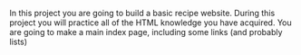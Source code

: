 In this project you are going to build a basic recipe website. During this project you will practice all of the HTML knowledge you have acquired.
You are going to make a main index page, including some links (and probably lists)